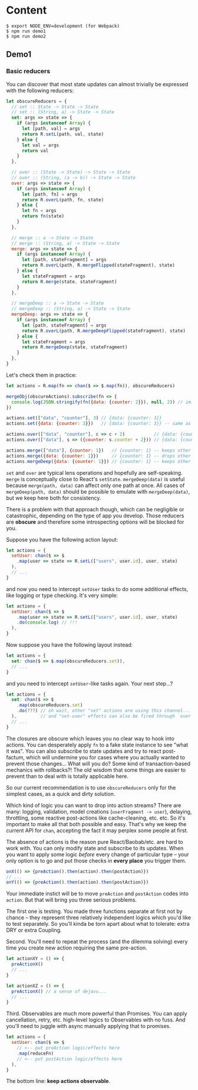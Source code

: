 # Content

```
$ export NODE_ENV=development (for Webpack)
$ npm run demo1
$ npm run demo2
```

## Demo1

### Basic reducers

You can discover that most state updates can almost trivially be expressed with the following reducers:

```js
let obscureReducers = {
  // set :: State -> State -> State
  // set :: (String, a) -> State -> State
  set: args => state => {
    if (args instanceof Array) {
      let [path, val] = args
      return R.setL(path, val, state)
    } else {
      let val = args
      return val
    }
  },

  // over :: (State -> State) -> State -> State
  // over :: (String, (a -> b)) -> State -> State
  over: args => state => {
    if (args instanceof Array) {
      let [path, fn] = args
      return R.overL(path, fn, state)
    } else {
      let fn = args
      return fn(state)
    }
  },

  // merge :: a -> State -> State
  // merge :: (String, a) -> State -> State
  merge: args => state => {
    if (args instanceof Array) {
      let [path, stateFragment] = args
      return R.overL(path, R.mergeFlipped(stateFragment), state)
    } else {
      let stateFragment = args
      return R.merge(state, stateFragment)
    }
  },

  // mergeDeep :: a -> State -> State
  // mergeDeep :: (String, a) -> State -> State
  mergeDeep: args => state => {
    if (args instanceof Array) {
      let [path, stateFragment] = args
      return R.overL(path, R.mergeDeepFlipped(stateFragment), state)
    } else {
      let stateFragment = args
      return R.mergeDeep(state, stateFragment)
    }
  },
}
```

Let's check them in practice:

```js
let actions = R.map(fn => chan($ => $.map(fn)), obscureReducers)

mergeObj(obscureActions).subscribe(fn => {
  console.log(JSON.stringify(fn({data: {counter: 2}}), null, 2)) // imitate fn(currentState)
})

actions.set(["data", "counter"], 3) // {data: {counter: 3}}
actions.set({data: {counter: 3}})   // {data: {counter: 3}} -- same as above

actions.over(["data", "counter"], c => c + 2)           // {data: {counter: 4}}
actions.over(["data"], s => ({counter: s.counter + 2})) // {data: {counter: 4}} -- same as above

actions.merge(["data"], {counter: 1})   // {counter: 1} -- keeps other "counter" keys
actions.merge({data: {counter: 1}})     // {counter: 1} -- drops other "counter" keys
actions.mergeDeep({data: {counter: 1}}) // {counter: 1} -- keeps other "counter" keys
```

`set` and `over` are typical lens operations  and hopefully are self-speaking. `merge` is conceptually
close to React's `setState`. `mergeDeep(data)` is useful because `merge(path, data)` can affect only
one path at once. All cases of `mergeDeep(path, data)` should be possible to emulate with
`mergeDeep(data)`, but we keep here both for consistency.

There is a problem with that approach though, which can be negligible or catastrophic, depending on
the type of app you develop. Those reducers are **obscure** and therefore some introspecting options will
be blocked for you.

Suppose you have the following action layout:

```js
let actions = {
  setUser: chan($ => $
    .map(user => state => R.setL(["users", user.id], user, state)
  ),
  // ...
}
```

and now you need to intercept `setUser` tasks to do some additional effects, like logging or type
checking. It's very simple:

```js
let actions = {
  setUser: chan($ => $
    .map(user => state => R.setL(["users", user.id], user, state)
    .do(console.log) // !!!
  ),
}
```

Now suppose you have the following layout instead:

```js
let actions = {
  set: chan($ => $.map(obscureReducers.set)),
  // ...
}
```

and you need to intercept `setUser`-like tasks again. Your next step...?

```js
let actions = {
  set: chan($ => $
    .map(obscureReducers.set)
    .do(???) // oh wait, other "set" actions are using this channel...
  ),         // and "set-user" effects can also be fired through `over`, `merge`, `mergeDeep`...
  // ...
}
```

The closures are obscure which leaves you no clear way to hook into actions.
You can desperately apply `fn` to a fake state instance to see "what it was". You can also subscribe
to state updates and try to react post-factum, which will undermine you for cases where you actually
wanted to prevent those changes... What will you do? Some kind of transaction-based mechanics with rollbacks?!
The old wisdom that some things are easier to prevent than to deal with is totally applicable here.

So our current recommendation is to use `obscureReducers` only for the simplest cases, as a quick and dirty solution.

Which kind of logic you can want to drop into action streams? There are many: logging, validation, model creations
(`userFragment -> user`), delaying, throttling, some reactive post-actions like cache-cleaning, etc. etc.
So it's important to make all that both possible and easy. That's why we keep the current API
for `chan`, accepting the fact it may perplex some people at first.

The absence of actions is the reason pure React/Baobab/etc. are hard to work with. You can only
modify state and subscribe to its updates. When you want to apply some logic *before* every change
of particular type – your only option is to go and put those checks in **every place** you trigger them.

```js
onX(() => {preAction().then(action).then(postAction)})
// ...
onY(() => {preAction().then(action).then(postAction)})
```

Your immediate instict will be to move `preAction` and `postAction` codes into `action`.
But that will bring you three serious problems.

The first one is testing. You made three functions separate at first not by chance – they represent
three relatively independent logics which you'd like to test separately. So you'll kinda be torn apart
about what to tolerate: extra DRY or extra Coupling.

Second. You'll need to repeat the process (and the dilemma solving) every time you create new action
requiring the same pre-action.

```js
let actionXY = () => {
  preActionX()
  // ...
}

let actionXZ = () => {
  preActionX() // a sense of dejavu...
  // ...
}
```

Third. Observables are much more powerful than Promises. You can apply cancellation, retry, etc.
high-level logics to Observables with no fuss. And you'll need to juggle with async manually applying
that to promises.

```js
let actions = {
  setUser: chan($ => $
    // <-- put preAction logic/effects here
    .map(reduceFn)
    // <-- put postAction logic/effects here
  ),
}
```

The bottom line: **keep actions observable**.
